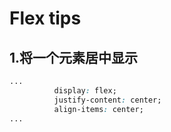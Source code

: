 # Flex tips

## 1.将一个元素居中显示

```css
...
          display: flex;
          justify-content: center;
          align-items: center;
...	
```

